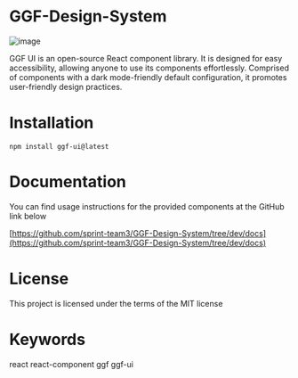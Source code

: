 # GGF-Design-System

<img src='https://sprint-fe-project.s3.ap-northeast-2.amazonaws.com/globalnomad/activity_registration_image/2-3_216_1714106828318.png' alt='image' />

GGF UI is an open-source React component library. It is designed for easy accessibility, allowing anyone to use its components effortlessly. Comprised of components with a dark mode-friendly default configuration, it promotes user-friendly design practices.

# Installation

```
npm install ggf-ui@latest
```

# **Documentation**

You can find usage instructions for the provided components at the GitHub link below

[https://github.com/sprint-team3/GGF-Design-System/tree/dev/docs](https://github.com/sprint-team3/GGF-Design-System/tree/dev/docs)

# License

This project is licensed under the terms of the MIT license

# **Keywords**

react react-component ggf ggf-ui
